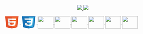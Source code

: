 
<div align="center">
  <a href="https://github.com/karinebarbosa77">
  <img height="140em" src="https://github-readme-stats.vercel.app/api?username=karinebarbosa77&show_icons=true&theme=vue-dark&include_all_commits=true&count_private=true"/>
  <img height="140em" src="https://github-readme-stats.vercel.app/api/top-langs/?username=karinebarbosa77&layout=compact&langs_count=7&theme=vue-dark"/>
</div>

<div style="display: inline_block"><br>
  <img align="center" height="40" width="50" src="https://raw.githubusercontent.com/devicons/devicon/master/icons/html5/html5-original.svg"/>
  <img align="center" height="40" width="50" src="https://raw.githubusercontent.com/devicons/devicon/master/icons/css3/css3-original.svg"/>
  <img align="center" height="40" width="50" src="https://cdn.jsdelivr.net/gh/devicons/devicon/icons/javascript/javascript-original.svg" />
  <img align="center" height="40" width="50" src="https://cdn.jsdelivr.net/gh/devicons/devicon/icons/c/c-original.svg"/>
  <img align="center" height="40" width="50" src="https://cdn.jsdelivr.net/gh/devicons/devicon/icons/cplusplus/cplusplus-original.svg" />
  <img align="center" height="40" width="50" src="https://cdn.jsdelivr.net/gh/devicons/devicon@latest/icons/python/python-original.svg"/>
  <img align="center" height="40" width="50" src="https://cdn.jsdelivr.net/gh/devicons/devicon/icons/java/java-original.svg"/>
  <img align="center" height="40" width="50" src="https://cdn.jsdelivr.net/gh/devicons/devicon@latest/icons/mysql/mysql-original.svg"/>
</div>
